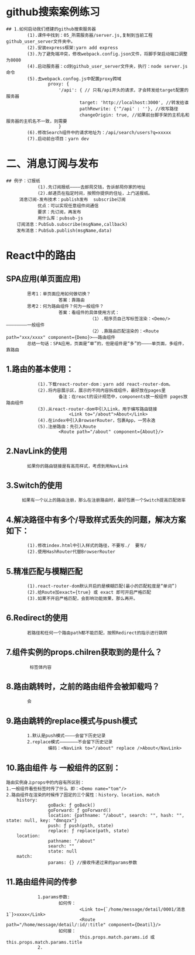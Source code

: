 # github搜索案例练习
	## 1.如何启动我们搭建的github搜索服务器
			(1).课件中找到：05_所需服务器/server.js,复制到当前工程github_user_server文件夹中。
			(2).安装express框架:yarn add express
			(3).为了避免端冲突，修改webpack.config.json文件，将脚手架启动端口调整为8080
			(4).启动服务器：cd到github_user_server文件夹，执行：node server.js命令
			(5).去webpack.confog.js中配置proxy跨域
					proxy: {
						'/api': { // 只有/api开头的请求，才会转发给target配置的服务器
								target: 'http://localhost:3000', //转发给谁
								pathRewrite: {'^/api' : ''}, //改写路径
								changeOrigin: true, //如果前台脚手架的主机名和服务器的主机名不一致，则需要
						}
			(6).修改Search组件中的请求地址为：/api/search/users?q=xxxxx
			(7).启动前台项目：yarn dev

# 二、消息订阅与发布
	## 例子：订报纸
				(1).先订阅报纸————去邮局交钱，告诉邮局你家的地址
				(2).邮递员在指定时间，按照你提供的住址，上门送报纸。
		 消息订阅-发布技术：publish发布  subscribe订阅
		 		优点：可以实现任意组件间通信
				要求：先订阅，再发布
				用什么库：pubsub-js
		订阅消息：PubSub.subscribe(msgName,callback)
		发布消息：PubSub.publish(msgName,data)

# React中的路由

 ## SPA应用(单页面应用)
			思考1：单页面应用如何做切换？
						答案：靠路由
			思考2：何为路由组件？何为一般组件？
						答案：看组件的具体使用方式：
									（1）.程序员自己写标签渲染：<Demo/> ————————一般组件
									（2）.靠路由匹配渲染的：<Route path="xxx/xxxx" component={Demo}>——路由组件
			总结一句话：SPA应用，页面是“单”的，但是组件是“多”的————单页面，多组件，靠路由

 ## 1.路由的基本使用：
				(1).下载react-router-dom：yarn add react-router-dom。
				(2).将内容展示区，展示的不同内容拆成组件，最好放在pages里
						备注：在react的设计规范中，components放一般组件 pages放路由组件
				(3).从react-router-dom中引入Link，用于编写路由链接
							<Link to="/about">About</Link>
				(4).在index中引入BrowserRouter，包裹App，一劳永逸
				(5).注册路由：先引入Route
						<Route path="/about" component={About}/>
						
 ## 2.NavLink的使用
			如果你的路由链接是有高亮样式，考虑到用NavLink

 ## 3.Switch的使用
		  如果有一个以上的路由注册，那么在注册路由时，最好包裹一个Switch提高匹配效率

 ## 4.解决路径中有多个/导致样式丢失的问题，解决方案如下：
			(1).修改index.html中引入样式的路径，不要写./  要写/
			(2).使用HashRouter代替BrowserRouter
			
 ## 5.精准匹配与模糊匹配
			(1).react-router-dom默认开启的是模糊匹配(最小的匹配粒度是“单词”)
			(2).给Route加exact={true} 或 exact 即可开启严格匹配
			(3).如果不开启严格匹配，会影响功能效果，那么再开。
			
 ## 6.Redirect的使用
			若路径和任何一个路由path都不能匹配，按照Redirect的指示进行跳转

 ## 7.组件实例的props.chilren获取到的是什么？
			 标签体内容

 ## 8.路由跳转时，之前的路由组件会被卸载吗？
			会

 ## 9.路由跳转的replace模式与push模式
			1.默认是push模式————会留下历史记录
			2.replace模式———————不会留下历史记录
					编码：<NavLink to="/about" replace />About</NavLink>

 ## 10.路由组件 与 一般组件的区别：
	路由实例身上props中的内容有所区别：
	1.一般组件看些标签时传了什么 即：<Demo name="tom"/>
	2.路由组件在渲染的时候传了固定的三个属性：history、location、match
		history:
					goBack: ƒ goBack()
					goForward: ƒ goForward()
					location: {pathname: "/about", search: "", hash: "", state: null, key: "dmnqzx"}
					push: ƒ push(path, state)
					replace: ƒ replace(path, state)
		location:
					pathname: "/about"
					search: ""
					state: null
		match:
					params: {} //接收传递过来的params参数
			
 ## 11.路由组件间的传参
				1.params参数:
						如何传：
								<Link to={`/home/message/detail/0001/消息1`}>xxxx</Link>
								<Route path="/home/message/detail/:id/:title" component={Deatil}/>
						如何接：
								this.props.match.params.id 或 this.props.match.params.title
				2.


			

			
